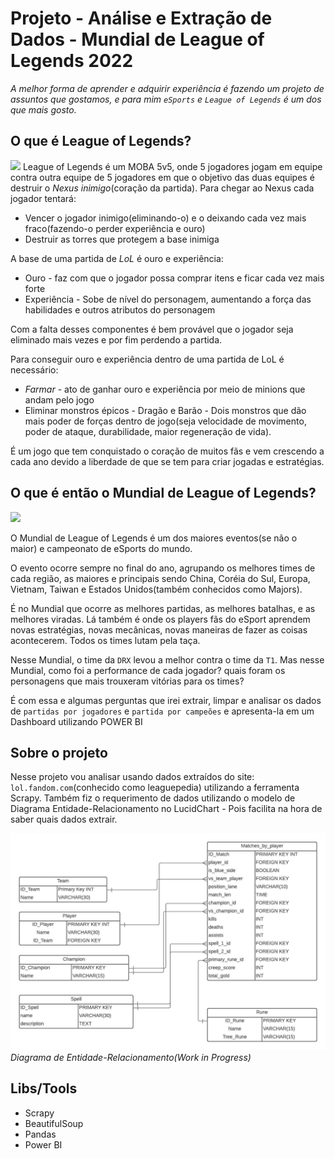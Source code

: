 # Projeto - Análise e Extração de Dados - Mundial de League of Legends 2022

<em>A melhor forma de aprender e adquirir experiência é fazendo um projeto de assuntos que gostamos, e para mim `eSports` e `League of Legends` é um dos que mais gosto. </em>

## O que é League of Legends?
<img src="https://elchapuzasinformatico.com/wp-content/uploads/2021/11/League-of-Legends.jpeg">
League of Legends é um MOBA 5v5, onde 5 jogadores jogam em equipe contra outra equipe de 5 jogadores em que o objetivo das duas equipes é destruir o <em>Nexus inimigo</em>(coração da partida). Para chegar ao Nexus cada jogador tentará: 

* Vencer o jogador inimigo(eliminando-o) e o deixando cada vez mais fraco(fazendo-o perder experiência e ouro)
* Destruir as torres que protegem a base inimiga

A base de uma partida de <em>LoL</em> é ouro e experiência:
* Ouro - faz com que o jogador possa comprar itens e ficar cada vez mais forte
* Experiência - Sobe de nível do personagem, aumentando a força das habilidades e outros atributos do personagem

Com a falta desses componentes é bem provável que o jogador seja eliminado mais vezes e por fim perdendo a partida.

Para conseguir ouro e experiência dentro de uma partida de LoL é necessário:
* <em>Farmar</em> - ato de ganhar ouro e experiência por meio de minions que andam pelo jogo
* Eliminar monstros épicos - Dragão e Barão - Dois monstros que dão mais poder de forças dentro de jogo(seja velocidade de movimento, poder de ataque, durabilidade, maior regeneração de vida). 

É um jogo que tem conquistado o coração de muitos fãs e vem crescendo a cada ano devido a liberdade de que se tem para criar jogadas e estratégias.

## O que é então o Mundial de League of Legends?

<img src="https://s2.glbimg.com/sB_5iWkN7LJUJjb_6H9m8gw_7-o=/0x0:1600x900/984x0/smart/filters:strip_icc()/i.s3.glbimg.com/v1/AUTH_bc8228b6673f488aa253bbcb03c80ec5/internal_photos/bs/2022/V/v/hbqVgQQEmskuhAglnXgA/worlds-2022-thumb.jpg" />

O Mundial de League of Legends é um dos maiores eventos(se não o maior) e campeonato de eSports do mundo. 

O evento ocorre sempre no final do ano, agrupando os melhores times de cada região, as maiores e principais sendo China, Coréia do Sul, Europa, Vietnam, Taiwan e Estados Unidos(também conhecidos como Majors). 

É no Mundial que ocorre as melhores partidas, as melhores batalhas, e as melhores viradas. Lá também é onde os players fãs do eSport aprendem novas estratégias, novas mecânicas, novas maneiras de fazer as coisas acontecerem. Todos os times lutam pela taça.

Nesse Mundial, o time da `DRX` levou a melhor contra o time da `T1`. Mas nesse Mundial, como foi a performance de cada jogador? quais foram os personagens que mais trouxeram vitórias para os times? 

É com essa e algumas perguntas que irei extrair, limpar e analisar os dados de `partidas por jogadores` e `partida por campeões` e apresenta-la em um Dashboard utilizando POWER BI

## Sobre o projeto

Nesse projeto vou analisar usando dados extraídos do site: `lol.fandom.com`(conhecido como leaguepedia) utilizando a ferramenta Scrapy. Também fiz o requerimento de dados utilizando o modelo de Diagrama Entidade-Relacionamento no LucidChart - Pois facilita na hora de saber quais dados extrair. 

<img src="imagens/diagram_data_requirements_worlds_2022.jpeg" width="550" alt="Requerimento de dados"/><br>
<em>Diagrama de Entidade-Relacionamento(Work in Progress)</em>


## Libs/Tools
* Scrapy
* BeautifulSoup
* Pandas
* Power BI









